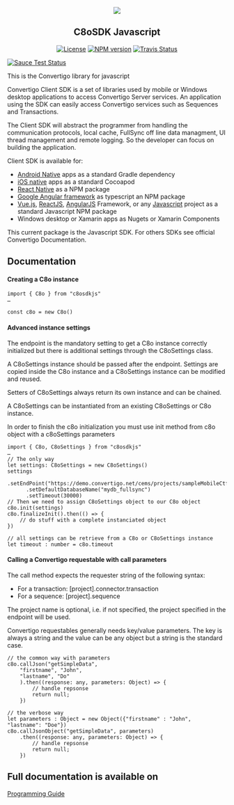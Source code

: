 <p align="center">
  <img src="https://www.convertigo.com/wp-content/themes/EightDegree/images/logo_convertigo.png">
  <h2 align="center"> C8oSDK Javascript</h2>
</p>
<p align="center">
  <a href="/LICENSE"><img src="https://img.shields.io/badge/License-Apache%202.0-blue.svg" alt="License"></a>
  <a href="https://www.npmjs.com/package/c8osdkjs"><img src="https://badge.fury.io/js/c8osdkjs.svg?style=flat-square" alt="NPM version"></a>
  <a href="https://travis-ci.org/convertigo/c8osdk-js"><img
  src="https://travis-ci.org/convertigo/c8osdk-js.svg?branch=master" alt="Travis Status"></a>
</p>

[![Sauce Test Status](https://saucelabs.com/browser-matrix/CharlesGrimont.svg)](https://saucelabs.com/u/CharlesGrimont)

This is the Convertigo library for javascript

Convertigo Client SDK is a set of libraries used by mobile or Windows desktop applications to access Convertigo Server services. An application using the SDK can easily access Convertigo services such as Sequences and Transactions.

The Client SDK will abstract the programmer from handling the communication protocols, local cache, FullSync off line data managment, UI thread management and remote logging. So the developer can focus on building the application.

Client SDK is available for:
* [Android Native](https://github.com/convertigo/c8osdk-android) apps as a standard Gradle dependency
* [iOS native](https://github.com/convertigo/c8osdk-ios) apps as a standard Cocoapod
* [React Native](https://github.com/convertigo/react-native-c8osdk) as a NPM package
* [Google Angular framework](https://github.com/convertigo/c8osdk-angular) as typescript an NPM package
* [Vue.js](https://github.com/convertigo/c8osdk-js), [ReactJS](https://github.com/convertigo/c8osdk-js), [AngularJS](https://github.com/convertigo/c8osdk-js) Framework, or any [Javascript](https://github.com/convertigo/c8osdk-js) project as a standard Javascript NPM package
* Windows desktop or Xamarin apps as Nugets or Xamarin Components


This current package is the Javascript SDK. For others SDKs see official Convertigo Documentation.

## Documentation ##

#### Creating a C8o instance ####

    import { C8o } from "c8osdkjs"
    …
        
    const c8o = new C8o()


#### Advanced instance settings ####
 The endpoint is the mandatory setting to get a C8o instance correctly initialized but there is additional settings through the C8oSettings class.

A C8oSettings instance should be passed after the endpoint. Settings are copied inside the C8o instance and a C8oSettings instance can be modified and reused.

Setters of C8oSettings always return its own instance and can be chained.

A C8oSettings can be instantiated from an existing C8oSettings or C8o instance.

In order to finish the c8o initialization you must use init method from c8o object with a c8oSettings parameters

    import { C8o, C8oSettings } from "c8osdkjs"
    …
    // The only way
    let settings: C8oSettings = new C8oSettings()
    settings
          .setEndPoint("https://demo.convertigo.net/cems/projects/sampleMobileCtfGallery")
          .setDefaultDatabaseName("mydb_fullsync")
          .setTimeout(30000)
    // Then we need to assign C8oSettings object to our C8o object
    c8o.init(settings)
    c8o.finalizeInit().then(() => {
        // do stuff with a complete instanciated object
    })
    
    // all settings can be retrieve from a C8o or C8oSettings instance
    let timeout : number = c8o.timeout

#### Calling a Convertigo requestable with call parameters ####

The call method expects the requester string of the following syntax:
* For a transaction: [project].connector.transaction
* For a sequence: [project].sequence

The project name is optional, i.e. if not specified, the project specified in the endpoint will be used.

Convertigo requestables generally needs key/value parameters. The key is always a string and the value can be any object but a string is the standard case.

    // the common way with parameters
    c8o.callJson("getSimpleData",
        "firstname", "John",
        "lastname", "Do"
        ).then((response: any, parameters: Object) => {
            // handle repsonse
            return null;
        })
    
    // the verbose way
    let parameters : Object = new Object({"firstname" : "John", "lastname": "Doe"})
    c8o.callJsonObject("getSimpleData", parameters)
        .then((response: any, parameters: Object) => {
            // handle repsonse
            return null;
        })


## Full documentation is available on ##

[Programming Guide](https://www.convertigo.com/document/convertigo-client-sdk/programming-guide/)
